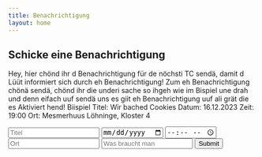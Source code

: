 ```yaml
---
title: Benachrichtigung
layout: home
---
```


## Schicke eine Benachrichtigung
Hey, hier chönd ihr d Benachrichtigung für de nöchsti TC sendä, damit d Lüüt informiert sich durch eh Benachrichtigung!
Zum eh Benachrichtigung chönä sendä, chönd ihr die underi sache so ihgeh wie im Bispiel une drah und denn eifach uuf sendä uns es giit eh Benachrichtigung uuf ali grät die es Aktiviert hend!
Biispiel
Titel: Wir bached Cookies
Datum: 16.12.2023
Zeit: 19:00
Ort: Mesmerhuus Löhninge, Kloster 4
<html>
    <body>
        <input type="text" placeholder="Titel" id="titelhtml">
        <input type="date" placeholder="Datum" id="datumhtml">
        <input type="time" placeholder="Uhrzeit" id="zeithtml">
        <input type="text" placeholder="Ort" id="orthtml">
        <input type="text" placeholder="Was braucht man" id="sachenhtml">
        <input type="submit" onclick="notificationout()">
        <script>
        const express = require('express');
        const app = express();

        // Erlaube Anfragen von allen Ursprüngen
        app.use((req, res, next) => {
            res.header('Access-Control-Allow-Origin', '*');
            res.header('Access-Control-Allow-Methods', 'GET,PUT,POST,DELETE');
            res.header('Access-Control-Allow-Headers', 'Content-Type');
            next();
        });
        

        function notificationout() {
            console.log("Wird ausgeführt")
            let titel = document.getElementById("titelhtml").value;
            let datum = document.getElementById("datumhtml").value;
            let uhrzeit = document.getElementById("zeithtml").value;
            let ort = document.getElementById("orthtml").value;
            let sachen = document.getElementById("sachenhtml").value;
            let texttext = "Hey de nöchschti TC stoht wieder ah und es wird cool, de TC findet am " + datum  " um " + uhrzeit + " statt, de Ort isch " + ort + ", ich hoffe ihr chömed, ah und bevor mir es vergässäd, ihr bruuchäd " + sachen

            console.log("datum: " + datum);
            console.log("zeit: " + uhrzeit);
            console.log("ort: " + ort);
            console.log("sachen: " + sachen);
            console.log("wird gesendet")
            console.log("Definierter Text: " + texttext)
            const Notify = new Notification(titel,{
                body: (texttext),
                icon: "./icon.png"
            });
            console.log("Wurde gesendet");
        }
    
        </script>
    </body>
</html>
